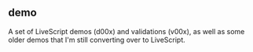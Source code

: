 ## demo

A set of LiveScript demos (d00x) and validations (v00x), as well as some older demos that I'm still converting over to LiveScript.